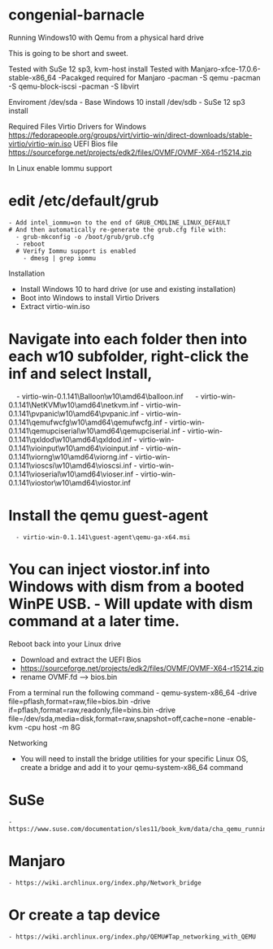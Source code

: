 # congenial-barnacle
Running Windows10 with Qemu from a physical hard drive

This is going to be short and sweet. 

Tested with SuSe 12 sp3, kvm-host install
Tested with Manjaro-xfce-17.0.6-stable-x86_64
  -Pacakged required for Manjaro
  -pacman -S qemu
  -pacman -S qemu-block-iscsi
  -pacman -S libvirt

Enviroment 
/dev/sda - Base Windows 10 install
/dev/sdb - SuSe 12 sp3 install



Required Files
Virtio Drivers for Windows
https://fedorapeople.org/groups/virt/virtio-win/direct-downloads/stable-virtio/virtio-win.iso
UEFI Bios file
https://sourceforge.net/projects/edk2/files/OVMF/OVMF-X64-r15214.zip

In Linux enable Iommu support 
  # edit /etc/default/grub
    - Add intel_iommu=on to the end of GRUB_CMDLINE_LINUX_DEFAULT
    # And then automatically re-generate the grub.cfg file with:
      - grub-mkconfig -o /boot/grub/grub.cfg
      - reboot
      # Verify Iommu support is enabled
        - dmesg | grep iommu

Installation
  - Install Windows 10 to hard drive (or use and existing installation)
  - Boot into Windows to install Virtio Drivers
  - Extract virtio-win.iso 
  # Navigate into each folder then into each w10 subfolder, right-click the inf and select Install, 
      - virtio-win-0.1.141\Balloon\w10\amd64\balloon.inf
      - virtio-win-0.1.141\NetKVM\w10\amd64\netkvm.inf
      - virtio-win-0.1.141\pvpanic\w10\amd64\pvpanic.inf
      - virtio-win-0.1.141\qemufwcfg\w10\amd64\qemufwcfg.inf
      - virtio-win-0.1.141\qemupciserial\w10\amd64\qemupciserial.inf
      - virtio-win-0.1.141\qxldod\w10\amd64\qxldod.inf
      - virtio-win-0.1.141\vioinput\w10\amd64\vioinput.inf
      - virtio-win-0.1.141\viorng\w10\amd64\viorng.inf
      - virtio-win-0.1.141\vioscsi\w10\amd64\vioscsi.inf
      - virtio-win-0.1.141\vioserial\w10\amd64\vioser.inf
      - virtio-win-0.1.141\viostor\w10\amd64\viostor.inf
  # Install the qemu guest-agent 
      - virtio-win-0.1.141\guest-agent\qemu-ga-x64.msi
      
# You can inject viostor.inf into Windows with dism from a booted WinPE USB. - Will update with dism command at a later time.

Reboot back into your Linux drive
  - Download and extract the UEFI Bios
  - https://sourceforge.net/projects/edk2/files/OVMF/OVMF-X64-r15214.zip
  - rename OVMF.fd --> bios.bin
  
From a terminal run the following command - 
qemu-system-x86_64 -drive file=pflash,format=raw,file=bios.bin -drive if=pflash,format=raw,readonly,file=bins.bin -drive file=/dev/sda,media=disk,format=raw,snapshot=off,cache=none -enable-kvm -cpu host -m 8G

Networking
  - You will need to install the bridge utilities for your specific Linux OS, create a bridge and add it to your qemu-system-x86_64 command
  # SuSe
    - https://www.suse.com/documentation/sles11/book_kvm/data/cha_qemu_running_networking.html
  # Manjaro
    - https://wiki.archlinux.org/index.php/Network_bridge
  # Or create a tap device
    - https://wiki.archlinux.org/index.php/QEMU#Tap_networking_with_QEMU
